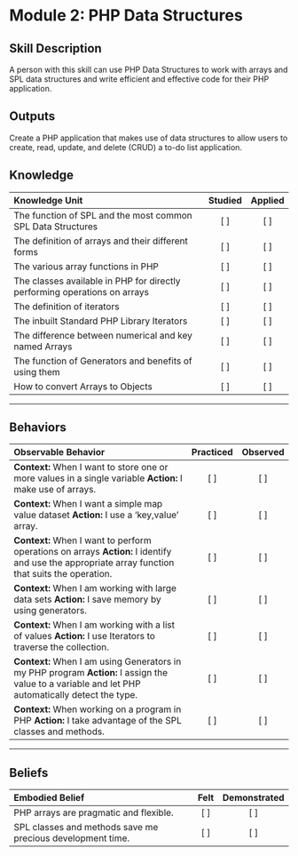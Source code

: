 # Module 2: PHP Data Structures
## Skill Description
A person with this skill can use PHP Data Structures to work with arrays and SPL data structures and write efficient and effective code for their PHP application. 

## Outputs

Create a PHP application that makes use of data structures to allow users to create, read, update, and delete (CRUD) a to-do list application.

## Knowledge


| Knowledge Unit   |      Studied      | Applied |
|:-------------|:------------------:|:--------:|
| The function of SPL and the most common SPL Data Structures | [ ] | [ ] |
| The definition of arrays and their different forms | [ ] | [ ] |
| The various array functions in PHP | [ ] | [ ] |
| The classes available in PHP for directly performing operations on arrays| [ ] | [ ] |
| The definition of iterators| [ ] | [ ] |
| The inbuilt Standard PHP Library Iterators| [ ] | [ ] |
| The difference between numerical and key named Arrays | [ ] | [ ] |
| The function of Generators and benefits of using them| [ ] | [ ] |
| How to convert Arrays to Objects | [ ] | [ ] |

----------


## Behaviors

| Observable Behavior   |      Practiced      | Observed |
|:-------------|:------------------:|:--------:|
| **Context:**  When I want to store one or more values in a single variable **Action:**  I make use of arrays.| [ ] | [ ]  |
| **Context:** When I want a simple map value dataset **Action:** I use a ‘key,value’ array.|   [ ]   |   [ ] |
| **Context:** When I want to perform operations on arrays **Action:** I identify and use the appropriate array function that suits the operation.|   [ ]   |   [ ] |
| **Context:** When I am working with large data sets **Action:**  I save memory by using generators. |   [ ]   |   [ ] |
| **Context:** When I am working with a list of values **Action:** I use Iterators to traverse the collection.|   [ ]   |   [ ] |
| **Context:** When I am using Generators in my PHP program **Action:** I assign the value to a variable and let PHP automatically detect the type. |   [ ]   |   [ ] |
| **Context:** When working on a program in PHP **Action:** I take advantage of the SPL classes and methods. |   [ ]   |   [ ] |

----------


## Beliefs


| Embodied Belief   |      Felt      | Demonstrated |
|:-------------|:------------------:|:--------:|
| PHP arrays are pragmatic and flexible.| [ ] | [ ]  |
| SPL classes and methods save me precious development time.| [ ] | [ ]  |
